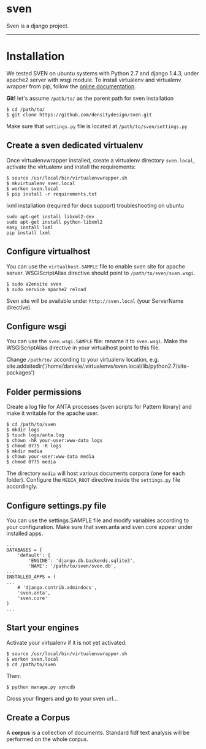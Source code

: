 sven
====

Sven is a django project.

* * *

Installation
===

We tested SVEN on ubuntu systems with Python 2.7 and django 1.4.3, under apache2 server with wsgi module.
To install virtualenv and virtualenv wrapper from pip, follow the
[online documentation](http://virtualenvwrapper.readthedocs.org/en/latest/).

**Git!**
let's assume `/path/to/` as the parent path for sven installation

	$ cd /path/to/
	$ git clone https://github.com/densitydesign/sven.git

Make sure that `settings.py` file is located at `/path/to/sven/settings.py`

Create a sven dedicated virtualenv
---
Once virtualenvwrapper installed, create a virtualenv directory `sven.local`, activate the virtualenv and install the requirements:

	$ source /usr/local/bin/virtualenvwrapper.sh
	$ mkvirtualenv sven.local
	$ workon sven.local
	$ pip install -r requirements.txt

lxml installation (required for docx support) troubleshooting on ubuntu

	sudo apt-get install libxml2-dev
	sudo apt-get install python-libxml2
	easy_install lxml
	pip install lxml


Configure virtualhost
---
You can use the `virtualhost.SAMPLE` file to enable sven site for apache server.
WSGIScriptAlias directive should point to `/path/to/sven/sven.wsgi`.

	$ sudo a2ensite sven
	$ sudo service apache2 reload

Sven site will be available under `http://sven.local` (your ServerName directive).


Configure wsgi
---
You can use the `sven.wsgi.SAMPLE` file: rename it to `sven.wsgi`.
Make the WSGIScriptAlias directive in your virtualhost point to this file.

Change `/path/to/` according to your virtualenv location, e.g.
	             site.addsitedir('/home/daniele/.virtualenvs/sven.local/lib/python2.7/site-packages')


Folder permissions
---
Create a log file for ANTA processes (sven scripts for Pattern library) and make it writable for the apache user.

	$ cd /path/to/sven
	$ mkdir logs
	$ touch logs/anta.log
	$ chown -hR your-user:www-data logs
	$ chmod 0775 -R logs
	$ mkdir media
	$ chown your-user:www-data media
	$ chmod 0775 media

The directory `media` will host various documents corpora (one for each folder).
Configure the `MEDIA_ROOT` directive inside the `settings.py` file accordingly.


Configure settings.py file
---
You can use the settings.SAMPLE file and modify variables according to your configuration. Make sure that sven.anta and sven.core appear under installed apps.

	...
	DATABASES = {
	    'default': {
	        'ENGINE': 'django.db.backends.sqlite3', 
	        'NAME': '/path/to/sven/sven.db',    
	...
	INSTALLED_APPS = (
    ...
    	# 'django.contrib.admindocs',
    	'sven.anta',
    	'sven.core'
	)
	...


Start your engines
---
Activate your virtualenv if it is not yet activated:

	$ source /usr/local/bin/virtualenvwrapper.sh
	$ workon sven.local
	$ cd /path/to/sven

Then:

	$ python manage.py syncdb

Cross your fingers and go to your sven url...


Create a Corpus
---
A **corpus** is a collection of documents. Standard fidf text analysis will be performed on the whole corpus.
